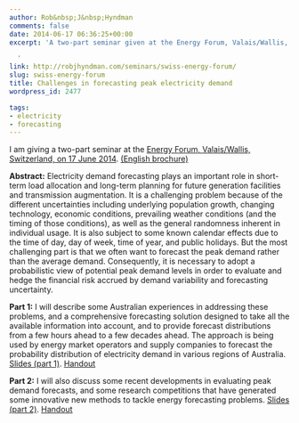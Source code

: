```yaml
---
author: Rob&nbsp;J&nbsp;Hyndman
comments: false
date: 2014-06-17 06:36:25+00:00
excerpt: 'A two-part seminar given at the Energy Forum, Valais/Wallis, Switzerland.

  '
link: http://robjhyndman.com/seminars/swiss-energy-forum/
slug: swiss-energy-forum
title: Challenges in forecasting peak electricity demand
wordpress_id: 2477

tags:
- electricity
- forecasting
---
```


I am giving a two-part seminar at the [Energy Forum, Valais/Wallis, Switzerland, on 17 June 2014](http://www.energyforum-vs.ch/?id=127). [(English brochure)](http://www.energyforum-vs.ch/data/Ressources/1403161358-Programm_EnergyForcasting_2014.pdf)

**Abstract:** Electricity demand forecasting plays an important role in short-term load allocation and long-term planning for future generation facilities and transmission augmentation. It is a challenging problem because of the different uncertainties including underlying population growth, changing technology, economic conditions, prevailing weather conditions (and the timing of those conditions), as well as the general randomness inherent in individual usage. It is also subject to some known calendar effects due to the time of day, day of week, time of year, and public holidays. But the most challenging part is that we often want to forecast the peak demand rather than the average demand. Consequently, it is necessary to adopt a probabilistic view of potential peak demand levels in order to evaluate and hedge the financial risk accrued by demand variability and forecasting uncertainty.

**Part 1:** I will describe some Australian experiences in addressing these problems, and a comprehensive forecasting solution designed to take all the available information into account, and to provide forecast distributions from a few hours ahead to a few decades ahead. The approach is being used by energy market operators and supply companies to forecast the probability distribution of electricity demand in various regions of Australia.
[Slides (part 1)](/talks/ElectricityForecasting_Switzerland1.pdf). [Handout](/talks/handout1a.pdf)

**Part 2:** I will also discuss some recent developments in evaluating peak demand forecasts, and some research competitions that have generated some innovative new methods to tackle energy forecasting problems.
[Slides (part 2)](/talks/ElectricityForecasting_Switzerland2.pdf). [Handout](/talks/handout2a.pdf)
